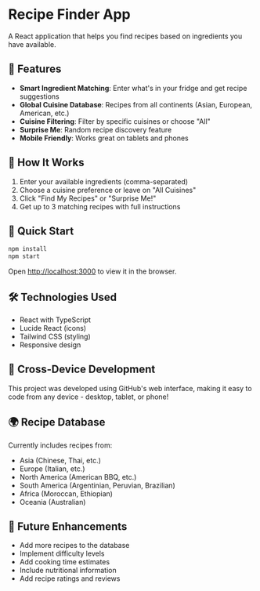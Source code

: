 # Recipe Finder App

A React application that helps you find recipes based on ingredients you have available.

## 🌟 Features
- **Smart Ingredient Matching**: Enter what's in your fridge and get recipe suggestions
- **Global Cuisine Database**: Recipes from all continents (Asian, European, American, etc.)
- **Cuisine Filtering**: Filter by specific cuisines or choose "All"
- **Surprise Me**: Random recipe discovery feature
- **Mobile Friendly**: Works great on tablets and phones

## 🍳 How It Works
1. Enter your available ingredients (comma-separated)
2. Choose a cuisine preference or leave on "All Cuisines"  
3. Click "Find My Recipes" or "Surprise Me!"
4. Get up to 3 matching recipes with full instructions

## 🚀 Quick Start
```bash
npm install
npm start
```
Open [http://localhost:3000](http://localhost:3000) to view it in the browser.

## 🛠️ Technologies Used
- React with TypeScript
- Lucide React (icons)
- Tailwind CSS (styling)
- Responsive design

## 📱 Cross-Device Development
This project was developed using GitHub's web interface, making it easy to code from any device - desktop, tablet, or phone!

## 🌍 Recipe Database
Currently includes recipes from:
- Asia (Chinese, Thai, etc.)
- Europe (Italian, etc.) 
- North America (American BBQ, etc.)
- South America (Argentinian, Peruvian, Brazilian)
- Africa (Moroccan, Ethiopian)
- Oceania (Australian)

## 🔄 Future Enhancements
- Add more recipes to the database
- Implement difficulty levels
- Add cooking time estimates
- Include nutritional information
- Add recipe ratings and reviews
